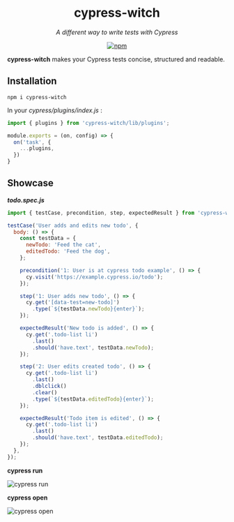 <h1 align="center" style="border-bottom: none;">cypress-witch</h1>
<p align="center"><i>A different way to write tests with Cypress</i></p>

<p align="center">
  <a href="https://www.npmjs.com/package/cypress-witch">
    <img src="https://img.shields.io/npm/dm/cypress-witch.svg" alt="npm"/>
  </a>
</p>

**cypress-witch** makes your Cypress tests concise, structured and readable.

## Installation

```shell
npm i cypress-witch
```

In your *cypress/plugins/index.js* :

```javascript
import { plugins } from 'cypress-witch/lib/plugins';

module.exports = (on, config) => {
  on('task', {
    ...plugins,
  })
}
```

## Showcase

**_todo.spec.js_**

```javascript
import { testCase, precondition, step, expectedResult } from 'cypress-witch';

testCase('User adds and edits new todo', {
  body: () => {
    const testData = {
      newTodo: 'Feed the cat',
      editedTodo: 'Feed the dog',
    };

    precondition('1: User is at cypress todo example', () => {
      cy.visit('https://example.cypress.io/todo');
    });

    step('1: User adds new todo', () => {
      cy.get('[data-test=new-todo]')
        .type(`${testData.newTodo}{enter}`);
    });

    expectedResult('New todo is added', () => {
      cy.get('.todo-list li')
        .last()
        .should('have.text', testData.newTodo);
    });

    step('2: User edits created todo', () => {
      cy.get('.todo-list li')
        .last()
        .dblclick()
        .clear()
        .type(`${testData.editedTodo}{enter}`);
    });

    expectedResult('Todo item is edited', () => {
      cy.get('.todo-list li')
        .last()
        .should('have.text', testData.editedTodo);
    });
  },
});
```

**cypress run**

![cypress run](https://user-images.githubusercontent.com/76620843/158082711-602b0653-0859-4c5e-a348-5af9ceaeddee.png)

**cypress open**

![cypress open](https://user-images.githubusercontent.com/76620843/158083217-bf947247-764d-47f2-b31c-d535356762de.png)
